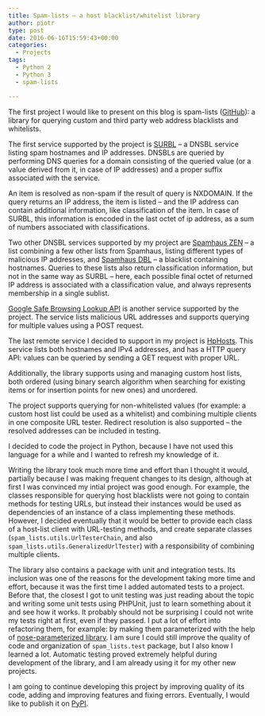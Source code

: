 ```yaml
---
title: Spam-lists – a host blacklist/whitelist library
author: piotr
type: post
date: 2016-06-16T15:59:43+00:00
categories:
  - Projects
tags:
  - Python 2
  - Python 3
  - spam-lists

---
```

The first project I would like to present on this blog is spam-lists ([GitHub][1]): a library for querying custom and third party web address blacklists and whitelists.

<!--more-->

The first service supported by the project is [SURBL][2] &#8211; a DNSBL service listing spam hostnames and IP addresses. DNSBLs are queried by performing DNS queries for a domain consisting of the queried value (or a value derived from it, in case of IP addresses) and a proper suffix associated with the service.

An item is resolved as non-spam if the result of query is NXDOMAIN. If the query returns an IP address, the item is listed &#8211; and the IP address can contain additional information, like classification of the item. In case of SURBL, this information is encoded in the last octet of ip address, as a sum of numbers associated with classifications.

Two other DNSBL services supported by my project are [Spamhaus ZEN][3] &#8211; a list combining a few other lists from Spamhaus, listing different types of malicious IP addresses, and [Spamhaus DBL][4] &#8211; a blacklist containing hostnames. Queries to these lists also return classification information, but not in the same way as SURBL &#8211; here, each possible final octet of returned IP address is associated with a classification value, and always represents membership in a single sublist.

[Google Safe Browsing Lookup API][5] is another service supported by the project. The service lists malicious URL addresses and supports querying for multiple values using a POST request.

The last remote service I decided to support in my project is [HpHosts][6]. This service lists both hostnames and IPv4 addresses, and has a HTTP query API: values can be queried by sending a GET request with proper URL.

Additionally, the library supports using and managing custom host lists, both ordered (using binary search algorithm when searching for existing items or for insertion points for new ones) and unordered.

The project supports querying for non-whitelisted values (for example: a custom host list could be used as a whitelist) and combining multiple clients in one composite URL tester. Redirect resolution is also supported &#8211; the resolved addresses can be included in testing.

I decided to code the project in Python, because I have not used this language for a while and I wanted to refresh my knowledge of it.

Writing the library took much more time and effort than I thought it would, partially because I was making frequent changes to its design, although at first I was convinced my intial project was good enough. For example, the classes responsible for querying host blacklists were not going to contain methods for testing URLs, but instead their instances would be used as dependencies of an instance of a class implementing these methods. However, I decided eventually that it would be better to provide each class of a host-list client with URL-testing methods, and create separate classes (`spam_lists.utils.UrlTesterChain`, and also `spam_lists.utils.GeneralizedUrlTester`) with a responsibility of combining multiple clients.

The library also contains a package with unit and integration tests. Its inclusion was one of the reasons for the development taking more time and effort, because it was the first time I added automated tests to a project. Before that, the closest I got to unit testing was just reading about the topic and writing some unit tests using PHPUnit, just to learn something about it and see how it works. It probably should not be surprising I could not write my tests right at first, even if they passed. I put a lot of effort into refactoring them, for example: by making them parameterized with the help of [nose-parameterized library][7]. I am sure I could still improve the quality of code and organization of `spam_lists.test` package, but I also know I learned a lot. Automatic testing proved extremely helpful during development of the library, and I am already using it for my other new projects.

I am going to continue developing this project by improving quality of its code, adding and improving features and fixing errors. Eventually, I would like to publish it on [PyPI][8].

 [1]: https://github.com/piotr-rusin/spam-lists
 [2]: http://www.surbl.org/
 [3]: https://www.spamhaus.org/zen/
 [4]: https://www.spamhaus.org/dbl/
 [5]: https://developers.google.com/safe-browsing/v3/lookup-guide
 [6]: http://www.hosts-file.net/
 [7]: https://pypi.python.org/pypi/nose-parameterized/
 [8]: https://pypi.python.org/pypi
